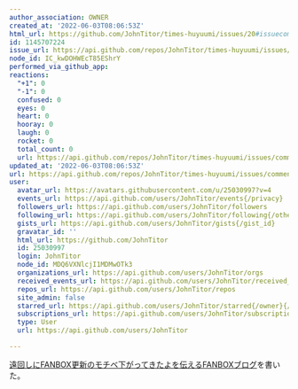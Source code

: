 ```yaml
---
author_association: OWNER
created_at: '2022-06-03T08:06:53Z'
html_url: https://github.com/JohnTitor/times-huyuumi/issues/20#issuecomment-1145707224
id: 1145707224
issue_url: https://api.github.com/repos/JohnTitor/times-huyuumi/issues/20
node_id: IC_kwDOHWEcT85EShrY
performed_via_github_app: 
reactions:
  "+1": 0
  "-1": 0
  confused: 0
  eyes: 0
  heart: 0
  hooray: 0
  laugh: 0
  rocket: 0
  total_count: 0
  url: https://api.github.com/repos/JohnTitor/times-huyuumi/issues/comments/1145707224/reactions
updated_at: '2022-06-03T08:06:53Z'
url: https://api.github.com/repos/JohnTitor/times-huyuumi/issues/comments/1145707224
user:
  avatar_url: https://avatars.githubusercontent.com/u/25030997?v=4
  events_url: https://api.github.com/users/JohnTitor/events{/privacy}
  followers_url: https://api.github.com/users/JohnTitor/followers
  following_url: https://api.github.com/users/JohnTitor/following{/other_user}
  gists_url: https://api.github.com/users/JohnTitor/gists{/gist_id}
  gravatar_id: ''
  html_url: https://github.com/JohnTitor
  id: 25030997
  login: JohnTitor
  node_id: MDQ6VXNlcjI1MDMwOTk3
  organizations_url: https://api.github.com/users/JohnTitor/orgs
  received_events_url: https://api.github.com/users/JohnTitor/received_events
  repos_url: https://api.github.com/users/JohnTitor/repos
  site_admin: false
  starred_url: https://api.github.com/users/JohnTitor/starred{/owner}{/repo}
  subscriptions_url: https://api.github.com/users/JohnTitor/subscriptions
  type: User
  url: https://api.github.com/users/JohnTitor

---
```

[遠回しにFANBOX更新のモチベ下がってきたよを伝えるFANBOXブログ](https://www.fanbox.cc/@justmonika/posts/3932082)を書いた。
